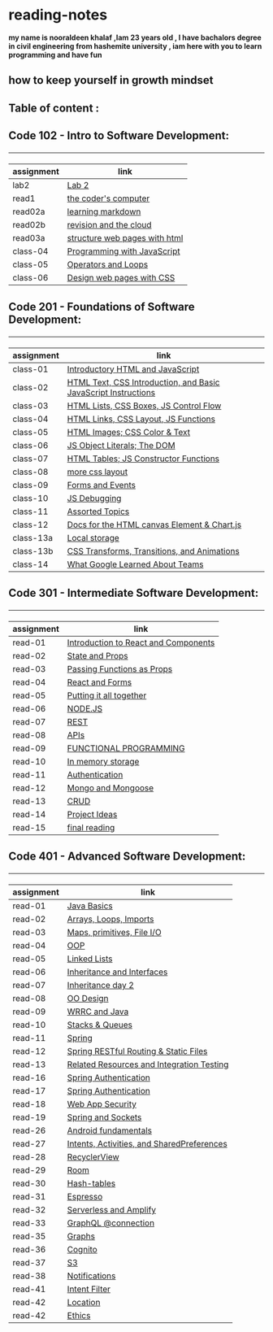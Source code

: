 # reading-notes
**my name is nooraldeen khalaf ,Iam 23 years old ,  I have bachalors degree in civil engineering from hashemite university , iam here with you to learn programming and have fun**
## how to keep yourself in growth mindset 

## Table of content :
## Code 102 - Intro to Software Development: <hr>

|  assignment          |                   link                         |
|----------------------|------------------------------------------------|
| lab2                 | [Lab 2](102/lab02.md)                          |
| read1                | [the coder's computer](102/read1.md)           |
| read02a              | [learning markdown](102/read02a.md)            |
| read02b              | [revision and the cloud](102/read02b.md)       |
| read03a              | [structure web pages with html](102/read03a.md)|
| class-04             | [Programming with JavaScript](102/class-04.md) |
| class-05             | [Operators and Loops](102/class-05.md)         |
| class-06             | [ Design web pages with CSS](102/class-06.md)  |


## Code 201 - Foundations of Software Development: <hr>


|  assignment            |                link                                                              |
|------------------------|----------------------------------------------------------------------------------|
| class-01               | [Introductory HTML and JavaScript ](201/class-01.md)                             |
| class-02               | [HTML Text, CSS Introduction, and Basic JavaScript Instructions](201/class-02.md)|
| class-03               | [HTML Lists, CSS Boxes, JS Control Flow](201/class-03.md)                        |
| class-04               | [HTML Links, CSS Layout, JS Functions](201/class-04.md)                          |
| class-05               | [HTML Images; CSS Color & Text](201/class-05.md)                                 |
| class-06               | [JS Object Literals; The DOM](201/class-06.md)                                   |
| class-07               | [HTML Tables; JS Constructor Functions](201/class-07.md)                         |
| class-08               | [ more css layout](201/class-08.md)                                              |
| class-09               | [ Forms and Events](201/class-09.md)                                             |
| class-10               | [ JS Debugging](201/class-10.md)                                                 |
| class-11               | [  Assorted Topics](201/class-11.md)                                             |
| class-12               | [ Docs for the HTML canvas Element & Chart.js](201/class-12.md)                  |
| class-13a              | [ Local storage](201/class-13a.md)                                               |
| class-13b              | [ CSS Transforms, Transitions, and Animations](201/class-13b.md)                 |
| class-14               | [ What Google Learned About Teams](201/class-14.md)                              |




## Code 301 - Intermediate Software Development: <hr>

|  assignment            |                link                                                              |
|------------------------|----------------------------------------------------------------------------------|
| read-01                | [Introduction to React and Components ](301/read-01.md)                          |
| read-02                | [State and Props ](301/read-02.md)                                               |
| read-03                | [ Passing Functions as Props ](301/read-03.md)                                   |
| read-04                | [ React and Forms  ](301/read-04.md)                                             |
| read-05                | [ Putting it all together  ](301/read-05.md)                                     |
| read-06                | [ NODE.JS  ](301/read-06.md)                                                     |
| read-07                | [ REST  ](301/read-07.md)                                                        |
| read-08                | [ APIs  ](301/read-08.md)                                                        |
| read-09                | [  FUNCTIONAL PROGRAMMING  ](301/read-09.md)                                     |
| read-10                | [   In memory storage ](301/read-10.md)                                          |
| read-11                | [   Authentication](301/read-11.md)                                              |
| read-12                | [ Mongo and Mongoose](301/read-12.md)                                            |
| read-13                | [ CRUD ](301/read-13.md)                                                         |
| read-14                | [ Project Ideas](301/read-14.md)                                                 |
| read-15                | [ final reading](301/read-15.md)                                                 |


## Code 401 - Advanced Software Development: <hr>


|  assignment            |                link                                                              |
|------------------------|----------------------------------------------------------------------------------|
| read-01                | [Java Basics ](401/read-01.md)                                                   |
| read-02                | [Arrays, Loops, Imports ](401/read-02.md)                                        |
| read-03                | [Maps, primitives, File I/O ](401/read-03.md)                                    |
| read-04                | [  OOP  ](401/read-04.md)                                                        |
| read-05                | [ Linked Lists ](401/read-05.md)                                                 |
| read-06                | [ Inheritance and Interfaces ](401/read-06.md)                                   |
| read-07                | [ Inheritance day 2 ](401/read-07.md)                                            |
| read-08                | [ OO Design  ](401/read-08.md)                                                   |
| read-09                | [ WRRC and Java ](401/read-09.md)                                                |
| read-10                | [ Stacks & Queues ](401/read-10.md)                                              |
| read-11                | [  Spring ](401/read-11.md)                                                      |
| read-12                | [ Spring RESTful Routing & Static Files](401/read-12.md)                         |
| read-13                | [ Related Resources and Integration Testing](401/read-13.md)                     |
| read-16                | [ Spring Authentication](401/read-16.md)                                         |
| read-17                | [ Spring Authentication](401/read-17.md)                                         |
| read-18                | [ Web App Security](401/read-18.md)                                              |
| read-19                | [ Spring and Sockets](401/read-19.md)                                            |
| read-26                | [ Android fundamentals](401/read-26.md)                                          |
| read-27                | [ Intents, Activities, and SharedPreferences](401/read-27.md)                    |
| read-28                | [ RecyclerView](401/read-28.md)                                                  |
| read-29                | [ Room](401/read-29.md)                                                          |
| read-30                | [ Hash-tables](401/read-30.md)                                                   |
| read-31                | [ Espresso](401/read-31.md)                                                      |
| read-32                | [  Serverless and Amplify](401/read-32.md)                                       |
| read-33                | [ GraphQL @connection](401/read-33.md)                                           |
| read-35                | [ Graphs](401/read-35.md)                                                        |
| read-36                | [ Cognito](401/read-36.md)                                                       |
| read-37                | [ S3](401/read-37.md)                                                            |
| read-38                | [ Notifications](401/read-38.md)                                                 |
| read-41                | [ Intent Filter](401/read-41.md)                                                 |
| read-42                | [ Location](401/read-42.md)                                                      |
| read-42                | [ Ethics](401/read-42Ethics.md)                                                  |

